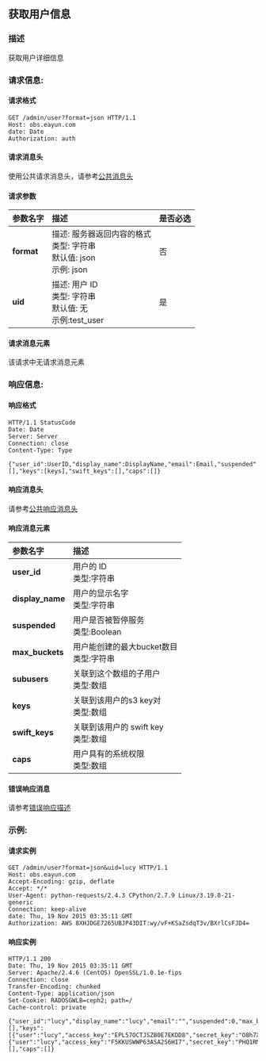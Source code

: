 ## 获取用户信息
### 描述
获取用户详细信息

### 请求信息:
#### 请求格式
```
GET /admin/user?format=json HTTP/1.1
Host: obs.eayun.com
date: Date
Authorization: auth
```

#### 请求消息头
使用公共请求消息头，请参考[公共消息头](../header.md)

#### 请求参数
| 参数名字 | 描述 | 是否必选 |
| :-- | :-- | :-- |
| **format** | 描述: 服务器返回内容的格式 <br>类型: 字符串<br>默认值: json<br>示例: json| 否 |
| **uid** | 描述: 用户 ID <br>类型: 字符串 <br>默认值: 无 <br>示例:test_user | 是 |

#### 请求消息元素
该请求中无请求消息元素

### 响应信息:
#### 响应格式
```
HTTP/1.1 StatusCode
Date: Date
Server: Server
Connection: close
Content-Type: Type

{"user_id":UserID,"display_name":DisplayName,"email":Email,"suspended":0,"max_buckets":number,"subusers":[],"keys":[keys],"swift_keys":[],"caps":[]}
```

#### 响应消息头
请参考[公共响应消息头](../header.md)

#### 响应消息元素
| 参数名字 | 描述 |
| :-- | :-- |
| **user_id** | 用户的 ID<br>类型:字符串 |
| **display_name** | 用户的显示名字<br>类型:字符串 |
| **suspended** | 用户是否被暂停服务<br>类型:Boolean |
| **max_buckets** | 用户能创建的最大bucket数目<br>类型:字符串 |
| **subusers** | 关联到这个数组的子用户<br>类型:数组 |
| **keys** | 关联到该用户的s3 key对<br>类型:数组 |
| **swift_keys** | 关联到该用户的 swift key<br>类型:数组 |
| **caps** | 用户具有的系统权限<br>类型:数组 |

#### 错误响应消息
请参考[错误响应描述](../error.md)
### 示例:
#### 请求实例
```
GET /admin/user?format=json&uid=lucy HTTP/1.1
Host: obs.eayun.com
Accept-Encoding: gzip, deflate
Accept: */*
User-Agent: python-requests/2.4.3 CPython/2.7.9 Linux/3.19.0-21-generic
Connection: keep-alive
date: Thu, 19 Nov 2015 03:35:11 GMT
Authorization: AWS 8XHJDGE7265UBJP43DIT:wy/vF+KSaZsdqT3v/BXrlCsFJD4=
```
#### 响应实例
```
HTTP/1.1 200 
Date: Thu, 19 Nov 2015 03:35:11 GMT
Server: Apache/2.4.6 (CentOS) OpenSSL/1.0.1e-fips
Connection: close
Transfer-Encoding: chunked
Content-Type: application/json
Set-Cookie: RADOSGWLB=ceph2; path=/
Cache-control: private

{"user_id":"lucy","display_name":"lucy","email":"","suspended":0,"max_buckets":1000,"subusers":[],"keys":[{"user":"lucy","access_key":"EPL57OCTJSZB0E7EKDD8","secret_key":"O8h7XGVLHqg\/zAYoWHtmb+sodRhJwcFsWkv6I5c0"},{"user":"lucy","access_key":"F5KKUSWWP63ASA2S6HI7","secret_key":"PHQ1RMM+s066tJi1E61Y4ddxIPutrC1\/i0+2pyIb"}],"swift_keys":[],"caps":[]}
```
